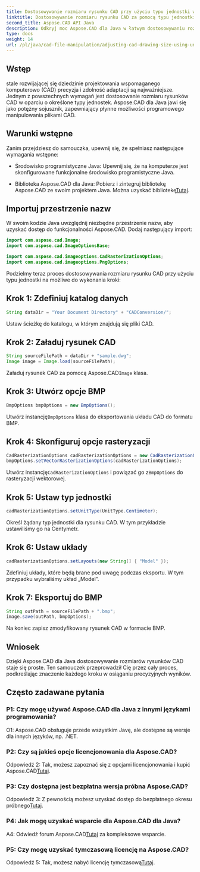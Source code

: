 ```yaml
---
title: Dostosowywanie rozmiaru rysunku CAD przy użyciu typu jednostki w Aspose.CAD dla Java
linktitle: Dostosowywanie rozmiaru rysunku CAD za pomocą typu jednostki
second_title: Aspose.CAD API Java
description: Odkryj moc Aspose.CAD dla Java w łatwym dostosowywaniu rozmiarów rysunków CAD. Postępuj zgodnie z naszym przewodnikiem krok po kroku, aby uzyskać precyzję i możliwości dostosowania.
type: docs
weight: 14
url: /pl/java/cad-file-manipulation/adjusting-cad-drawing-size-using-unit-type/
---
```

## Wstęp

stale rozwijającej się dziedzinie projektowania wspomaganego komputerowo (CAD) precyzja i zdolność adaptacji są najważniejsze. Jednym z powszechnych wymagań jest dostosowanie rozmiaru rysunków CAD w oparciu o określone typy jednostek. Aspose.CAD dla Java jawi się jako potężny sojusznik, zapewniający płynne możliwości programowego manipulowania plikami CAD.

## Warunki wstępne

Zanim przejdziesz do samouczka, upewnij się, że spełniasz następujące wymagania wstępne:

- Środowisko programistyczne Java: Upewnij się, że na komputerze jest skonfigurowane funkcjonalne środowisko programistyczne Java.

-  Biblioteka Aspose.CAD dla Java: Pobierz i zintegruj bibliotekę Aspose.CAD ze swoim projektem Java. Można uzyskać bibliotekę[Tutaj](https://releases.aspose.com/cad/java/).

## Importuj przestrzenie nazw

W swoim kodzie Java uwzględnij niezbędne przestrzenie nazw, aby uzyskać dostęp do funkcjonalności Aspose.CAD. Dodaj następujący import:

```java
import com.aspose.cad.Image;
import com.aspose.cad.ImageOptionsBase;

import com.aspose.cad.imageoptions.CadRasterizationOptions;
import com.aspose.cad.imageoptions.PngOptions;
```

Podzielmy teraz proces dostosowywania rozmiaru rysunku CAD przy użyciu typu jednostki na możliwe do wykonania kroki:

## Krok 1: Zdefiniuj katalog danych

```java
String dataDir = "Your Document Directory" + "CADConversion/";
```

Ustaw ścieżkę do katalogu, w którym znajdują się pliki CAD.

## Krok 2: Załaduj rysunek CAD

```java
String sourceFilePath = dataDir + "sample.dwg";
Image image = Image.load(sourceFilePath);
```

 Załaduj rysunek CAD za pomocą Aspose.CAD`Image` klasa.

## Krok 3: Utwórz opcje BMP

```java
BmpOptions bmpOptions = new BmpOptions();
```

 Utwórz instancję`BmpOptions` klasa do eksportowania układu CAD do formatu BMP.

## Krok 4: Skonfiguruj opcje rasteryzacji

```java
CadRasterizationOptions cadRasterizationOptions = new CadRasterizationOptions();
bmpOptions.setVectorRasterizationOptions(cadRasterizationOptions);
```

 Utwórz instancję`CadRasterizationOptions` i powiązać go z`BmpOptions` do rasteryzacji wektorowej.

## Krok 5: Ustaw typ jednostki

```java
cadRasterizationOptions.setUnitType(UnitType.Centimeter);
```

Określ żądany typ jednostki dla rysunku CAD. W tym przykładzie ustawiliśmy go na Centymetr.

## Krok 6: Ustaw układy

```java
cadRasterizationOptions.setLayouts(new String[] { "Model" });
```

Zdefiniuj układy, które będą brane pod uwagę podczas eksportu. W tym przypadku wybraliśmy układ „Model”.

## Krok 7: Eksportuj do BMP

```java
String outPath = sourceFilePath + ".bmp";
image.save(outPath, bmpOptions);
```

Na koniec zapisz zmodyfikowany rysunek CAD w formacie BMP.

## Wniosek

Dzięki Aspose.CAD dla Java dostosowywanie rozmiarów rysunków CAD staje się proste. Ten samouczek przeprowadził Cię przez cały proces, podkreślając znaczenie każdego kroku w osiąganiu precyzyjnych wyników.

## Często zadawane pytania

### P1: Czy mogę używać Aspose.CAD dla Java z innymi językami programowania?

O1: Aspose.CAD obsługuje przede wszystkim Javę, ale dostępne są wersje dla innych języków, np. .NET.

### P2: Czy są jakieś opcje licencjonowania dla Aspose.CAD?

 Odpowiedź 2: Tak, możesz zapoznać się z opcjami licencjonowania i kupić Aspose.CAD[Tutaj](https://purchase.aspose.com/buy).

### P3: Czy dostępna jest bezpłatna wersja próbna Aspose.CAD?

 Odpowiedź 3: Z pewnością możesz uzyskać dostęp do bezpłatnego okresu próbnego[Tutaj](https://releases.aspose.com/).

### P4: Jak mogę uzyskać wsparcie dla Aspose.CAD dla Java?

 A4: Odwiedź forum Aspose.CAD[Tutaj](https://forum.aspose.com/c/cad/19) za kompleksowe wsparcie.

### P5: Czy mogę uzyskać tymczasową licencję na Aspose.CAD?

 Odpowiedź 5: Tak, możesz nabyć licencję tymczasową[Tutaj](https://purchase.aspose.com/temporary-license/).